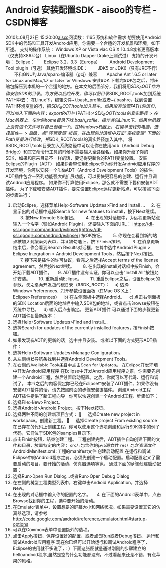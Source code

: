 # Android 安装配置SDK - aisoo的专栏 - CSDN博客
2010年08月22日 15:20:00[aisoo](https://me.csdn.net/aisoo)阅读数：1165
系统和软件需求
想要使用Android SDK中的代码和工具开发Android应用，你需要一个合适的开发机器和环境，如下所述。
支持的操作系统：
Windows XP or Vista
Mac OS X 10.4.8或者更高版本（仅支持X86平台）
Linux（在Ubuntu Dapper Drake上测试过）
支持的开发环境：
Eclipse：
       Eclipse 3.2，3.3（Europa）
       Android Development Tool plugin（可选）
其他开发环境或IDE：
       JDK5 or JDK6（只有JRE不行）
       不和GNU的Java/span>编译器（gcj）兼容
       Apache Ant 1.6.5 or later for Linux and Mac,1.7 or later for Windows
安装SDK
下载完SDK包之后，将压缩包解压到本机的一个合适的地方。在本文的后面部分，我们将用$SDK_ROOT作为你安装SDK的目录。
为方便以后的开发，你可以把目录$SDK_ROOT/tools加到系统PATH中去：
在Linux下，编辑文件~/.bash_profile或者~/.bashrc，找到设置PATH环境变量的行，把$SDK_ROOT/tools加入其中。如果没有设置PATH的语句，可以加入下面的内容：
export PATH=${PATH}:<$SDK_ROOT/tools的真实路径>
在Mac机器上，在你的home目录下找.bash_profile，操作类似Linux下。如果你机器上没有这个文件可以自己创建一个。
在Windows机器上，右键单击我的电脑，选择属性－>高级，点“环境变量”按钮，在出现的对话框中双击“系统变量”下面的Path变量进行修改，把$SDK_ROOT/tools的真实路径加入其中。
将$SDK_ROOT/tools目录加入系统路径中可以让你在使用adb（Android Debug Bridge）和其它命令行工具的时候不需要输入全路径名。如果你升级了你的SDK，如果和原来目录不一样的话，要记得更新你的PATH变量设置。
安装Eclipse的Plugin（ADT）
如果你希望使用Eclipse作为你开发Android应用程序的开发环境，你可以安装一个叫做ADT（Android Development Tools）的插件。ADT插件包含一系列功能强大的扩展功能，可以更快更容易的创建、运行并且调试Android应用程序。
如果你不打算使用Eclipse，那么就不需要下载和安装ADT插件。
为了下载和安装ADT插件，要先设置Eclipse远程更新站点，可以按照下面的步骤进行：
1. 启动Eclipse，选择菜单Help>Software Updates>Find and Install …
    2. 在显示出的对话框中选择Search for new features to install，按下Next继续。
      3. 按New Remote Site按钮。
      4. 在出现的对话框中，为远程更新站点输入一个名字（譬如Android Plugin），还要输入下面的URL：
[https://dl-ssl.google.com/android/eclipse/](https://dl-ssl.google.com/android/eclipse/)
按OK按钮。
      5. 你现在会看到新的站点被加入到搜索列表中，并且被勾选上，按下Finish按钮。
      6. 在消息更新结束后，你会看到Search Results对话框，在其中选中Android Plugin > Eclipse Integration > Android
Development Tools，然后按下Next按钮。
      7. 接下来是插件的许可协议，看完之后选择Accept terms of the license agreement，然后按Next继续。
      8. 在出现的Install对话框中按Finish，会开始下载ADT插件。
    9. ADT插件没有认证，你可以点击“Install All”按钮允许安装。
      10. 重新启动Eclipse。  
    11. 重启Eclipse之后，设置Eclipse的参数，使之指向开发包的根目录（$SDK_ROOT）：
   a) 选择Window>Preferences…打开参数设置面板（在Mac OS X上：Eclipse>Preferences）
   b) 在左侧面板中选择Android。
   c) 点击右侧面板的SDK Location后面的地址栏中输入SDK包的地址，或者点击Browse按钮在系统中寻找。
   d) 输入后点击确定。
更新ADT插件
可以通过下面的步骤更新ADT插件到最新版本：
1. 选择Help>Software Updates>Find and Install…
2. 选择Search for updates of the currently installed features，按Finish按钮。
3. 如果发现有ADT的更新的话，选中并且安装。
或者以下面的方式更形ADT插件：
1. 选择Help>Software Updates>Manage Configuration。
2. 从左侧树状导航条找到并选择Android Development Tools。
3. 在右侧的Available Task条目中点击Scan for Updates。
在Eclipse开发环境中开发Android应用程序
在Eclipse中开发Android应用程序之前，你需要先创建一个Android工程，然后设置启动配置。之后，你就可以写代码、运行和调试了。
本节之后的内容假定你已经在Eclipse中安装了ADT插件。如果你没有安装ADT插件的话，请先按照前面的步骤安装该插件。
创建Android工程
ADT插件提供了新工程向导，你可以快速创建一个Android工程。步骤如下：
1. 选择File>New>Project。
2. 选择Android>Android Project，按下Next按钮。
3. 选择两种不同的创建新项目方式：
     选择Create new project in workspace。创建新工程。
     选择Create project From existing source在已存在的代码上创建工程。你可以使用这个选项创建和运行SDK包中的例子代码，它们位于SDK包的samples目录下。
4. 点击Finish按钮，结束创建工程。
工程创建完后，ADT插件自动创建下面的文件和目录，放置特定的内容：
src/ :包含你的java源文件
res/ :包含资源文件
AndroidManifest.xml :工程的manifest文件
创建启动配置
在运行和调试Eclipse中的Android程序之前，必须先创建一个启动配置。启动配置定义了需要启动的项目，要开始的活动，仿真器选项等等。
通过下面的步骤创建启动配置：
1. 选择Run>Open Run Dialog…或者Run>Open Debug Dialog
2. 在左侧的树型工程类型列表中，右键单击Android Application，并选择New。
3. 在出现的对话框中输入你的配置的名字。 
    4. 在下面的Android表单中，点击Browse找到你的工程，选中要开始的活动。
5. 在Emulator表单中，设置想要的屏幕大小和网络状况。如果需要设置其它的仿真器选项，请参考
http://code.google.com/android/reference/emulator.html#startup-options
6. 可以在Common表单中设置额外的选项。
7. 点击Apply按钮，保存设置好的配置，或者点击Run或者Debug按钮。
运行和调试Android应用程序
现在你已经可以开始运行和调试Android程序了，Eclipse的使用就不多说了，：）下面这张图就是通过刚刚的步骤建立的helloandroid程序,虽然是空的什么功能都没有，不过看起来还是不错，有点苹果的风格。
